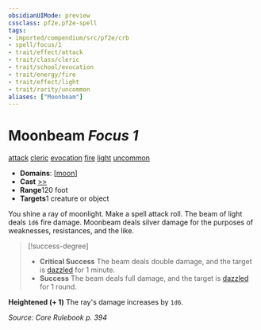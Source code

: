 ```yaml
---
obsidianUIMode: preview
cssclass: pf2e,pf2e-spell
tags:
- imported/compendium/src/pf2e/crb
- spell/focus/1
- trait/effect/attack
- trait/class/cleric
- trait/school/evocation
- trait/energy/fire
- trait/effect/light
- trait/rarity/uncommon
aliases: ["Moonbeam"]
---
```

# Moonbeam *Focus 1*   
[attack](attack.md)  [cleric](rules/traits/cleric.md)  [evocation](evocation.md)  [fire](fire.md)  [light](rules/traits/light.md)  [uncommon](uncommon.md)  

- **Domains**: [[moon](../setting/domains.md#Moon)]
- **Cast** [>>](chapter-9-playing-the-game.md#Actions "Two-Action") 
- **Range**120 foot
- **Targets**1 creature or object

You shine a ray of moonlight. Make a spell attack roll. The beam of light deals `1d6` fire damage. Moonbeam deals silver damage for the purposes of weaknesses, resistances, and the like.

> [!success-degree] 
> - **Critical Success** The beam deals double damage, and the target is [dazzled](conditions.md#Dazzled) for 1 minute.
> - **Success** The beam deals full damage, and the target is [dazzled](conditions.md#Dazzled) for 1 round.

**Heightened (+ 1)** The ray's damage increases by `1d6`.

*Source: Core Rulebook p. 394*
